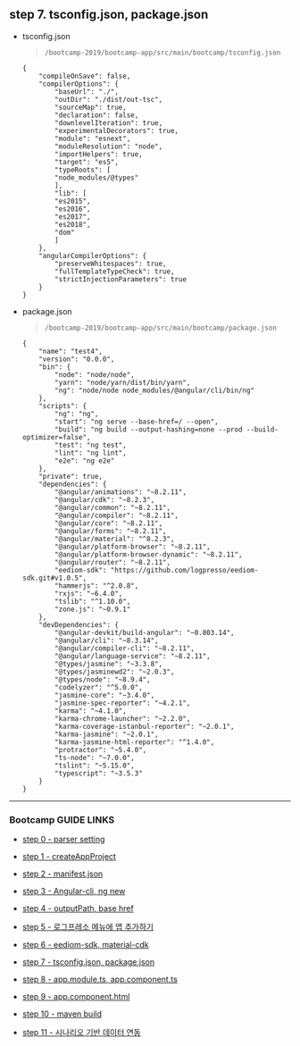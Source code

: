 ## step 7. tsconfig.json, package.json

- tsconfig.json

	>`/bootcamp-2019/bootcamp-app/src/main/bootcamp/tsconfig.json`

	```
	{
		"compileOnSave": false,
		"compilerOptions": {
			"baseUrl": "./",
			"outDir": "./dist/out-tsc",
			"sourceMap": true,
			"declaration": false,
			"downlevelIteration": true,
			"experimentalDecorators": true,
			"module": "esnext",
			"moduleResolution": "node",
			"importHelpers": true,
			"target": "es5",
			"typeRoots": [
			"node_modules/@types"
			],
			"lib": [
			"es2015",
			"es2016",
			"es2017",
			"es2018",
			"dom"
			]
		},
		"angularCompilerOptions": {
			"preserveWhitespaces": true,
			"fullTemplateTypeCheck": true,
			"strictInjectionParameters": true
		}
	}
	```

- package.json


	>`/bootcamp-2019/bootcamp-app/src/main/bootcamp/package.json`

	```
	{
		"name": "test4",
		"version": "0.0.0",
		"bin": {
			"node": "node/node",
			"yarn": "node/yarn/dist/bin/yarn",
			"ng": "node/node node_modules/@angular/cli/bin/ng"
		},
		"scripts": {
			"ng": "ng",
			"start": "ng serve --base-href=/ --open",
			"build": "ng build --output-hashing=none --prod --build-optimizer=false",
			"test": "ng test",
			"lint": "ng lint",
			"e2e": "ng e2e"
		},
		"private": true,
		"dependencies": {
			"@angular/animations": "~8.2.11",
			"@angular/cdk": "~8.2.3",
			"@angular/common": "~8.2.11",
			"@angular/compiler": "~8.2.11",
			"@angular/core": "~8.2.11",
			"@angular/forms": "~8.2.11",
			"@angular/material": "^8.2.3",
			"@angular/platform-browser": "~8.2.11",
			"@angular/platform-browser-dynamic": "~8.2.11",
			"@angular/router": "~8.2.11",
			"eediom-sdk": "https://github.com/logpresso/eediom-sdk.git#v1.0.5",
			"hammerjs": "^2.0.8",
			"rxjs": "~6.4.0",
			"tslib": "^1.10.0",
			"zone.js": "~0.9.1"
		},
		"devDependencies": {
			"@angular-devkit/build-angular": "~0.803.14",
			"@angular/cli": "~8.3.14",
			"@angular/compiler-cli": "~8.2.11",
			"@angular/language-service": "~8.2.11",
			"@types/jasmine": "~3.3.8",
			"@types/jasminewd2": "~2.0.3",
			"@types/node": "~8.9.4",
			"codelyzer": "^5.0.0",
			"jasmine-core": "~3.4.0",
			"jasmine-spec-reporter": "~4.2.1",
			"karma": "~4.1.0",
			"karma-chrome-launcher": "~2.2.0",
			"karma-coverage-istanbul-reporter": "~2.0.1",
			"karma-jasmine": "~2.0.1",
			"karma-jasmine-html-reporter": "^1.4.0",
			"protractor": "~5.4.0",
			"ts-node": "~7.0.0",
			"tslint": "~5.15.0",
			"typescript": "~3.5.3"
		}
	}
	```

---
### Bootcamp GUIDE LINKS
* [step 0 - parser setting](step0.md)
	
* [step 1 - createAppProject](step1.md)

* [step 2 - manifest.json](step2.md)

* [step 3 - Angular-cli, ng new](step3.md)

* [step 4 - outputPath, base href](step4.md)

* [step 5 - 로그프레소 메뉴에 앱 추가하기](step5.md)

* [step 6 - eediom-sdk, material-cdk](step6.md)

* [step 7 - tsconfig.json, package.json](step7.md)

* [step 8 - app.module.ts, app.component.ts](step8.md)

* [step 9 - app.component.html](step9.md)

* [step 10 - maven build](step10.md)

* [step 11 - 시나리오 기반 데이터 연동](step11.md)